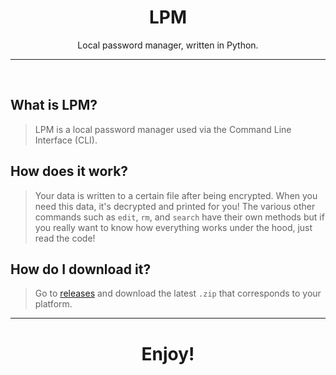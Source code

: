 <div align="center">
	<h1>LPM</h1>
	<p>Local password manager, written in Python.</p><hr>
	<br>
</div>

## What is LPM?
> LPM is a local password manager used via the Command Line Interface (CLI).
>

## How does it work?
> Your data is written to a certain file after being encrypted. When you need this data, it's decrypted and printed for you! The various other commands such as `edit`, `rm`, and `search` have their own methods but if you really want to know how everything works under the hood, just read the code!

## How do I download it?
> Go to [releases](https://github.com/itsamedood/LPM/releases) and download the latest `.zip` that corresponds to your platform.
---


<div align="center">
	<h1>Enjoy!</h1>
</div>
